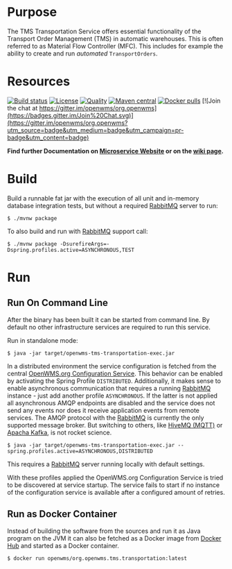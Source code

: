 # Purpose
The TMS Transportation Service offers essential functionality of the Transport Order Management (TMS) in automatic warehouses. This is 
often referred to as Material Flow Controller (MFC). This includes for example the ability to create and run _automated_ `TransportOrders`.

# Resources
[![Build status](https://github.com/openwms/org.openwms.tms.transportation/actions/workflows/master-build.yml/badge.svg)](https://github.com/openwms/org.openwms.tms.transportation/actions/workflows/master-build.yml)
[![License](https://img.shields.io/badge/License-Apache%202.0-blue.svg)](LICENSE)
[![Quality](https://sonarcloud.io/api/project_badges/measure?project=org.openwms:org.openwms.tms.transportation&metric=alert_status)](https://sonarcloud.io/dashboard?id=org.openwms:org.openwms.tms.transportation)
[![Maven central](https://img.shields.io/maven-central/v/org.openwms/org.openwms.tms.transportation)](https://search.maven.org/search?q=a:org.openwms.tms.transportation)
[![Docker pulls](https://img.shields.io/docker/pulls/openwms/org.openwms.tms.transportation)](https://hub.docker.com/r/openwms/org.openwms.tms.transportation)
[![Join the chat at https://gitter.im/openwms/org.openwms](https://badges.gitter.im/Join%20Chat.svg)](https://gitter.im/openwms/org.openwms?utm_source=badge&utm_medium=badge&utm_campaign=pr-badge&utm_content=badge)

**Find further Documentation on [Microservice Website](https://openwms.github.io/org.openwms.tms.transportation) or on the [wiki page](https://wiki.openwms.cloud/projects/tms-transportation-service/wiki/).**

# Build
Build a runnable fat jar with the execution of all unit and in-memory database integration tests, but without a required [RabbitMQ](https://www.rabbitmq.com)
server to run: 

```
$ ./mvnw package
```

To also build and run with [RabbitMQ](https://www.rabbitmq.com) support call:

```
$ ./mvnw package -DsurefireArgs=-Dspring.profiles.active=ASYNCHRONOUS,TEST
```

# Run

## Run On Command Line
After the binary has been built it can be started from command line. By default no other infrastructure services are required to run this
service.

Run in standalone mode:
```
$ java -jar target/openwms-tms-transportation-exec.jar
```

In a distributed environment the service configuration is fetched from the central [OpenWMS.org Configuration Service](https://github.com/spring-labs/org.openwms.configuration).
This behavior can be enabled by activating the Spring Profile `DISTRIBUTED`. Additionally, it makes sense to enable asynchronous
communication that requires a running [RabbitMQ](https://www.rabbitmq.com) instance - just add another profile `ASYNCHRONOUS`. If the latter is not applied all
asynchronous AMQP endpoints are disabled and the service does not send any events nor does it receive application events from remote
services. The AMQP protocol with the [RabbitMQ](https://www.rabbitmq.com) is currently the only supported message broker. But switching to others, like [HiveMQ (MQTT)](https://www.hivemq.com) 
or [Apacha Kafka](https://kafka.apache.org/), is not rocket science.

```
$ java -jar target/openwms-tms-transportation-exec.jar --spring.profiles.active=ASYNCHRONOUS,DISTRIBUTED
```
This requires a [RabbitMQ](https://www.rabbitmq.com) server running locally with default settings.

With these profiles applied the OpenWMS.org Configuration Service is tried to be discovered at service startup. The service fails to start
if no instance of the configuration service is available after a configured amount of retries.

## Run as Docker Container
Instead of building the software from the sources and run it as Java program on the JVM it can also be fetched as a Docker image from 
[Docker Hub](https://hub.docker.com/repository/docker/openwms/org.openwms.common.service) and started as a Docker container.

```
$ docker run openwms/org.openwms.tms.transportation:latest
```
